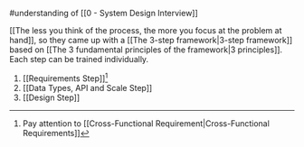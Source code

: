 #understanding of [[0 - System Design Interview]]

[[The less you think of the process, the more you focus at the problem at hand]], so they came up with a [[The 3-step framework|3-step framework]] based on [[The 3 fundamental principles of the framework|3 principles]]. Each step can be trained individually.

1. [[Requirements Step]][^1]
2. [[Data Types, API and Scale Step]]
3. [[Design Step]]

[^1]: Pay attention to [[Cross-Functional Requirement|Cross-Functional Requirements]]